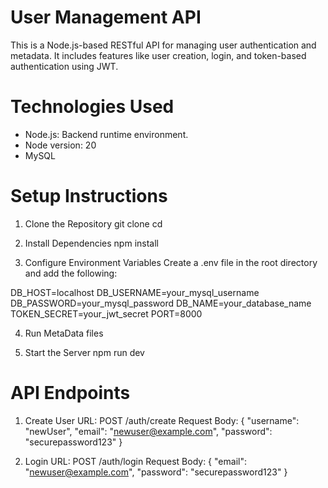 # User Management API

This is a Node.js-based RESTful API for managing user authentication and metadata. It includes features like user creation, login, and token-based authentication using JWT.

# Technologies Used
- Node.js: Backend runtime environment.
- Node version: 20
- MySQL

# Setup Instructions

1. Clone the Repository
git clone <repository-url>
cd <repository-directory>

2. Install Dependencies
npm install

3. Configure Environment Variables
Create a .env file in the root directory and add the following:

DB_HOST=localhost
DB_USERNAME=your_mysql_username
DB_PASSWORD=your_mysql_password
DB_NAME=your_database_name
TOKEN_SECRET=your_jwt_secret
PORT=8000

4. Run MetaData files

5. Start the Server
npm run dev

# API Endpoints
1. Create User
URL: POST /auth/create
Request Body:
{
  "username": "newUser",
  "email": "newuser@example.com",
  "password": "securepassword123"
}

2. Login
URL: POST /auth/login
Request Body:
{
  "email": "newuser@example.com",
  "password": "securepassword123"
}




